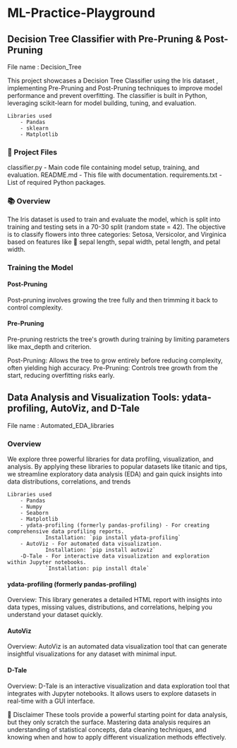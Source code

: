 # ML-Practice-Playground

## Decision Tree Classifier with Pre-Pruning & Post-Pruning

File name : Decision_Tree

This project showcases a Decision Tree Classifier using the Iris dataset , implementing Pre-Pruning and Post-Pruning techniques to improve model performance and prevent overfitting. The classifier is built in Python, leveraging scikit-learn for model building, tuning, and evaluation.

    Libraries used
        - Pandas 
        - sklearn
        - Matplotlib


### 📂 Project Files
classifier.py - Main code file containing model setup, training, and evaluation.
README.md - This file with documentation.
requirements.txt - List of required Python packages.
### 📚 Overview
The Iris dataset is used to train and evaluate the model, which is split into training and testing sets in a 70-30 split (random state = 42). The objective is to classify flowers into three categories: Setosa, Versicolor, and Virginica based on features like 🌱 sepal length, sepal width, petal length, and petal width.

### Training the Model
#### Post-Pruning
Post-pruning involves growing the tree fully and then trimming it back to control complexity.

####  Pre-Pruning
Pre-pruning restricts the tree's growth during training by limiting parameters like max_depth and criterion.


Post-Pruning: Allows the tree to grow entirely before reducing complexity, often yielding high accuracy.
Pre-Pruning: Controls tree growth from the start, reducing overfitting risks early.

## Data Analysis and Visualization Tools: ydata-profiling, AutoViz, and D-Tale

File name : Automated_EDA_libraries

### Overview

 We explore three powerful libraries for data profiling, visualization, and analysis. By applying these libraries to popular datasets like titanic and tips, we streamline exploratory data analysis (EDA) and gain quick insights into data distributions, correlations, and trends
    
    Libraries used
        - Pandas 
        - Numpy 
        - Seaborn
        - Matplotlib
        - ydata-profiling (formerly pandas-profiling) - For creating comprehensive data profiling reports.
                Installation: `pip install ydata-profiling`
        - AutoViz - For automated data visualization.
                Installation: `pip install autoviz`
        -D-Tale - For interactive data visualization and exploration within Jupyter notebooks.
                `Installation: pip install dtale`

#### **ydata-profiling (formerly pandas-profiling)**
Overview: This library generates a detailed HTML report with insights into data types, missing values, distributions, and correlations, helping you understand your dataset quickly.

#### **AutoViz**
Overview: AutoViz is an automated data visualization tool that can generate insightful visualizations for any dataset with minimal input.

#### **D-Tale**
Overview: D-Tale is an interactive visualization and data exploration tool that integrates with Jupyter notebooks. It allows users to explore datasets in real-time with a GUI interface.

📢 Disclaimer
These tools provide a powerful starting point for data analysis, but they only scratch the surface. Mastering data analysis requires an understanding of statistical concepts, data cleaning techniques, and knowing when and how to apply different visualization methods effectively.
    
    

